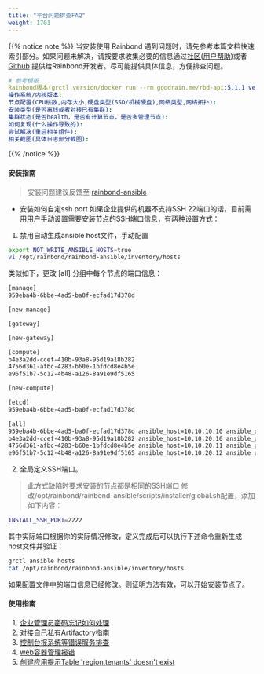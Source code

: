 ```yaml
---
title: "平台问题排查FAQ"
weight: 1701
---
```


{{% notice note %}}
当安装使用 Rainbond 遇到问题时，请先参考本篇文档快速索引部分。如果问题未解决，请按要求收集必要的信息通过[社区(用户帮助)](https://t.goodrain.com/)或者[Github](https://github.com/goodrain) 提供给Rainbond开发者。尽可能提供具体信息，方便排查问题。

```yaml
# 参考模板
Rainbond版本(grctl version/docker run --rm goodrain.me/rbd-api:5.1.1 version):
操作系统/内核版本:
节点配置(CPU核数,内存大小,硬盘类型(SSD/机械硬盘),网络类型,网络拓扑):
安装类型(是否离线或者对接已有集群):
集群状态(是否health，是否有计算节点，是否多管理节点):
如何复现(什么操作导致的):
尝试解决(重启相关组件): 
相关截图(具体日志部分截图):
```
{{% /notice %}}

#### 安装指南

> 安装问题建议反馈至 [rainbond-ansible](https://github.com/goodrain/rainbond-ansible.git)

* 安装如何自定ssh port
如果企业提供的机器不支持SSH 22端口的话，目前需用用户手动设置需要安装节点的SSH端口信息，有两种设置方式：
1. 禁用自动生成ansible host文件，手动配置

```bash
export NOT_WRITE_ANSIBLE_HOSTS=true
vi /opt/rainbond/rainbond-ansible/inventory/hosts
```

类似如下，更改 [all] 分组中每个节点的端口信息：

```bash
[manage]
959eba4b-6bbe-4ad5-ba0f-ecfad17d378d

[new-manage]

[gateway]

[new-gateway]

[compute]
b4e3a2dd-ccef-410b-93a8-95d19a18b282
4756d361-afbc-4283-b60e-1bfdcd8e4b5e
e96f51b7-5c12-4b48-a126-8a91e9df5165

[new-compute]

[etcd]
959eba4b-6bbe-4ad5-ba0f-ecfad17d378d

[all]
959eba4b-6bbe-4ad5-ba0f-ecfad17d378d ansible_host=10.10.10.10 ansible_port=2222 ip=10.10.10.10 port=2222 role=manage
b4e3a2dd-ccef-410b-93a8-95d19a18b282 ansible_host=10.10.20.10 ansible_port=2222 ip=10.10.20.10 port=2222 role=compute ansible_ssh_private_key_file=/root/.ssh/id_rsa.pub
4756d361-afbc-4283-b60e-1bfdcd8e4b5e ansible_host=10.10.20.11 ansible_port=2222 ip=10.10.20.11 port=2222 role=compute ansible_ssh_private_key_file=/root/.ssh/id_rsa.pub
e96f51b7-5c12-4b48-a126-8a91e9df5165 ansible_host=10.10.20.12 ansible_port=2222 ip=10.10.20.12 port=2222 role=compute ansible_ssh_private_key_file=/root/.ssh/id_rsa.pub
```

2. 全局定义SSH端口。
> 此方式缺陷时要求安装的节点都是相同的SSH端口
 修改/opt/rainbond/rainbond-ansible/scripts/installer/global.sh配置，添加如下内容：
 
 ```bash
 INSTALL_SSH_PORT=2222
 ```

 其中实际端口根据你的实际情况修改，定义完成后可以执行下述命令重新生成host文件并验证：

 ```bash
 grctl ansible hosts
 cat /opt/rainbond/rainbond-ansible/inventory/hosts
 ```

 如果配置文件中的端口信息已经修改。则证明方法有效，可以开始安装节点了。
 

#### 使用指南

1. [企业管理员密码忘记如何处理](/user-operations/op-guide/reset_enterprise_password/)
2. [对接自己私有Artifactory指南](/user-operations/op-guide/op-repo/)
3. [控制台报系统等错误服务排查](/user-operations/op-guide/console_error/)
4. [web容器管理报错](/user-operations/op-guide/error_dialing_backend/)
5. [创建应用提示Table 'region.tenants' doesn't exist](/user-operations/op-guide/table_region_tenants_not_exist/)